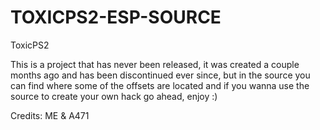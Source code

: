 # TOXICPS2-ESP-SOURCE
ToxicPS2

This is a project that has never been released, it was created a couple months ago and has been discontinued ever
since, but in the source you can find where some of the offsets are located and if you wanna use the source to create your own hack go ahead, enjoy :)

Credits: ME & A471
